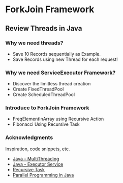 # ForkJoin Framework 

## Review Threads in Java

### Why we need threads?
* Save 10 Records sequentially as Example.
* Save Records using new Thread for each request!

### Why we need ServiceExecutor Framework?
* Discover the limitless thread creation
* Create FixedThreadPool
* Create ScheduledThreadPool

### Introduce to ForkJoin Framework
* FreqElementInArray using Recursive Action
* Fibonacci Using Recursive Task

### Acknowledgments
Inspiration, code snippets, etc.
* [Java - MultiThreading](https://www.youtube.com/watch?v=9DvDheKRJ9Y&t=656s)
* [Java - Executor Service](https://jenkov.com/tutorials/java-util-concurrent/executorservice.html)
* [Recursive Task](https://docs.oracle.com/javase/8/docs/api/java/util/concurrent/RecursiveTask.html)
* [Parallel Programming in Java](https://www.coursera.org/learn/parallel-programming-in-java)